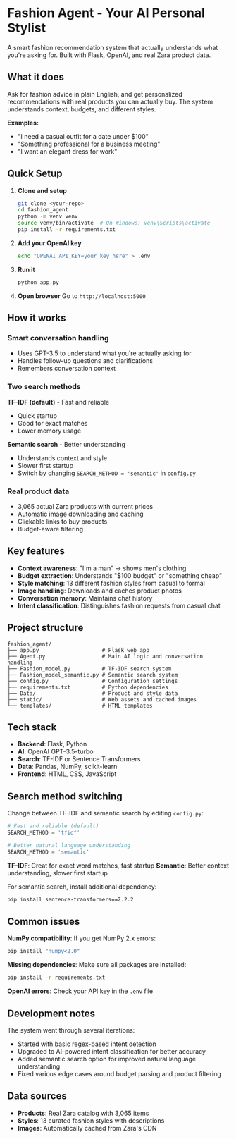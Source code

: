 # Fashion Agent - Your AI Personal Stylist

A smart fashion recommendation system that actually understands what you're asking for. Built with Flask, OpenAI, and real Zara product data.

## What it does

Ask for fashion advice in plain English, and get personalized recommendations with real products you can actually buy. The system understands context, budgets, and different styles.

**Examples:**
- "I need a casual outfit for a date under $100"
- "Something professional for a business meeting"
- "I want an elegant dress for work"

## Quick Setup

1. **Clone and setup**
   ```bash
   git clone <your-repo>
   cd fashion_agent
   python -m venv venv
   source venv/bin/activate  # On Windows: venv\Scripts\activate
   pip install -r requirements.txt
   ```

2. **Add your OpenAI key**
   ```bash
   echo "OPENAI_API_KEY=your_key_here" > .env
   ```

3. **Run it**
   ```bash
   python app.py
   ```

4. **Open browser**
   Go to `http://localhost:5000`

## How it works

### Smart conversation handling
- Uses GPT-3.5 to understand what you're actually asking for
- Handles follow-up questions and clarifications
- Remembers conversation context

### Two search methods

**TF-IDF (default)** - Fast and reliable
- Quick startup
- Good for exact matches
- Lower memory usage

**Semantic search** - Better understanding
- Understands context and style
- Slower first startup
- Switch by changing `SEARCH_METHOD = 'semantic'` in `config.py`

### Real product data
- 3,065 actual Zara products with current prices
- Automatic image downloading and caching
- Clickable links to buy products
- Budget-aware filtering

## Key features

- **Context awareness**: "I'm a man" → shows men's clothing
- **Budget extraction**: Understands "$100 budget" or "something cheap"
- **Style matching**: 13 different fashion styles from casual to formal
- **Image handling**: Downloads and caches product photos
- **Conversation memory**: Maintains chat history
- **Intent classification**: Distinguishes fashion requests from casual chat

## Project structure

```
fashion_agent/
├── app.py                    # Flask web app
├── Agent.py                  # Main AI logic and conversation handling
├── Fashion_model.py          # TF-IDF search system
├── Fashion_model_semantic.py # Semantic search system
├── config.py                 # Configuration settings
├── requirements.txt          # Python dependencies
├── Data/                     # Product and style data
├── static/                   # Web assets and cached images
└── templates/                # HTML templates
```

## Tech stack

- **Backend**: Flask, Python
- **AI**: OpenAI GPT-3.5-turbo
- **Search**: TF-IDF or Sentence Transformers
- **Data**: Pandas, NumPy, scikit-learn
- **Frontend**: HTML, CSS, JavaScript

## Search method switching

Change between TF-IDF and semantic search by editing `config.py`:

```python
# Fast and reliable (default)
SEARCH_METHOD = 'tfidf'

# Better natural language understanding
SEARCH_METHOD = 'semantic'
```

**TF-IDF**: Great for exact word matches, fast startup
**Semantic**: Better context understanding, slower first startup

For semantic search, install additional dependency:
```bash
pip install sentence-transformers==2.2.2
```

## Common issues

**NumPy compatibility**: If you get NumPy 2.x errors:
```bash
pip install "numpy<2.0"
```

**Missing dependencies**: Make sure all packages are installed:
```bash
pip install -r requirements.txt
```

**OpenAI errors**: Check your API key in the `.env` file

## Development notes

The system went through several iterations:
- Started with basic regex-based intent detection
- Upgraded to AI-powered intent classification for better accuracy
- Added semantic search option for improved natural language understanding
- Fixed various edge cases around budget parsing and product filtering


## Data sources

- **Products**: Real Zara catalog with 3,065 items
- **Styles**: 13 curated fashion styles with descriptions
- **Images**: Automatically cached from Zara's CDN

